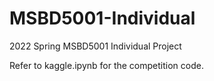 # MSBD5001-Individual
2022 Spring MSBD5001 Individual Project

Refer to kaggle.ipynb for the competition code.
